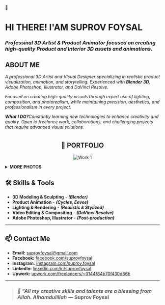 👋
# **HI THERE! I'AM SUPROV FOYSAL**
### <i>**Professinal 3D Artist & Product Animator** focused on creating high-quality **Product** and **Interior** 3D assets and animations.</i> 

<h2><B>ABOUT ME</B></h2>
<i>A professional 3D Artist and Visual Designer specializing in realistic product visualization, animation, and storytelling. Experienced with <b>Blender 3D</b>, Adobe Photoshop, Illustrator, and DaVinci Resolve.

Focused on creating high-quality visuals through expert use of lighting, composition, and photorealism, while maintaining precision, aesthetics, and professionalism in every project.

<b>What I DO?</b>Constantly learning new technologies to enhance creativity and quality. Open to freelance work, collaborations, and challenging projects that require advanced visual solutions.</i>


# <h2 align="center">📂 PORTFOLIO</h2>
<p align="center"> 
  
<img src="https://raw.githubusercontent.com/suprovfoysal/suprovfoysal/main/BATH ROOM T.png" alt="Work 1" width="1000" height="auto">
 
**<details><summary>MORE PHOTOS</summary>***
  <img src="https://raw.githubusercontent.com/suprovfoysal/suprovfoysal/main/BATH ROOM TREE.jpg" alt="Work 1" width="200" height="auto">
  <img src="https://raw.githubusercontent.com/suprovfoysal/suprovfoysal/main/BATH ROOM TOILET.png" alt="Work 2" width="200" height="auto">
  <img src="https://raw.githubusercontent.com/suprovfoysal/suprovfoysal/main/full b ookk selfe.png" alt="Work 3" width="200" height="auto">
  <img src="https://raw.githubusercontent.com/suprovfoysal/suprovfoysal/main/CAT SELF.png" alt="Work 4" width="200" height="auto">
  <img src="https://raw.githubusercontent.com/suprovfoysal/suprovfoysal/main/chair 56.png" alt="Work 5" width="200" height="auto">
  <img src="https://raw.githubusercontent.com/suprovfoysal/suprovfoysal/main/CHAIR TABLE.png" alt="Work 6" width="200" height="auto">
  <img src="https://raw.githubusercontent.com/suprovfoysal/suprovfoysal/main/hfghuj.png" alt="Work 7" width="200" height="auto">
  <img src="https://raw.githubusercontent.com/suprovfoysal/suprovfoysal/main/ROOM.jpg" alt="Work 8" width="200" height="auto">
  <img src="https://raw.githubusercontent.com/suprovfoysal/suprovfoysal/main/SOFA.png" alt="Work 9" width="200" height="auto">
  <img src="https://raw.githubusercontent.com/suprovfoysal/suprovfoysal/main/ROOM.jpg" alt="Work 10" width="200" height="auto">
  <img src="https://raw.githubusercontent.com/suprovfoysal/suprovfoysal/main/TOP VIEW.jpg" alt="Work 11" width="200" height="auto">
  <img src="https://raw.githubusercontent.com/suprovfoysal/suprovfoysal/main/untitled4.png" alt="Work 12" width="200" height="auto">
  <img src="https://raw.githubusercontent.com/suprovfoysal/suprovfoysal/main/BATH ROOM TOILET.png" alt="Work 13" width="200" height="auto">
  <img src="https://raw.githubusercontent.com/suprovfoysal/suprovfoysal/main/WATER TAB.png" alt="Work 14" width="200" height="auto">
  <img src="https://raw.githubusercontent.com/suprovfoysal/suprovfoysal/main/BATHROOM.png" alt="Work 15" width="200" height="auto">
  
  </details>
</p>

## 🛠️ Skills & Tools
- **3D Modeling & Sculpting** - ***(Blender)***
- **Product Animation** - ***(Cycles, Eevee)***
- **Lighting & Rendering** - ***(Realistic & Stylized)***
- **Video Editing & Compositing** - ***(DaVinci Resolve)***
- **Adobe Photoshop, Illustrator** - ***(Post-production)***
---

## 📫 Contact Me

- **Email:** suprovfoysal@gmail.com  
- **Facebook:** [facebook.com/suprovfoysal](https://facebook.com/suprovfoysal)  
- **Instagram:** [instagram.com/suprov.foysal](https://instagram.com/suprov.foysal)  
- **LinkedIn:** [linkedin.com/in/suprovfoysal](https://linkedin.com/in/suprovfoysal)  
- **Upwork:** [upwork.com/freelancers/~0144f84b70f430d66b](https://www.upwork.com/freelancers/~0144f84b70f430d66b)  

---

> ### ***🌿 "All my creative skills and talents are a blessing from Allah. Alhamdulillah*** — Suprov Foysal

